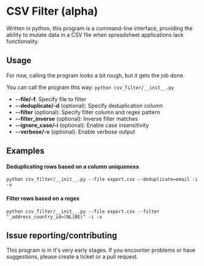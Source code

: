# CSV Filter (alpha)
Written in python, this program is a command-line interface, providing the ability to mutate data in a CSV file when spreadsheet applications lack functionality.

## Usage
For now, calling the program looks a bit rough, but it gets the job done.

You can call the program this way:
`python csv_filter/__init__.py`

- **--file/-f**: Specify file to filter
- **--deduplicate/-d** (optional): Specify deduplication column
- **--filter** (optional): Specify filter column and regex pattern
- **--filter_inverse** (optional): Inverse filter matches
- **--ignore_case/-i** (optional): Enable case insensitivity
- **--verbose/-v** (optional): Enable verbose output

## Examples

#### Deduplicating rows based on a column uniqueness
`python csv_filter/__init__.py --file export.csv --deduplicate=email -i -v`

#### Filter rows based on a regex
`python csv_filter/__init__.py --file export.csv --filter "_address_country_id=(NL|BE)" -i -v`

## Issue reporting/contributing
This program is in it's very early stages. If you encounter problems or have suggestions, please create a ticket or a pull request.
